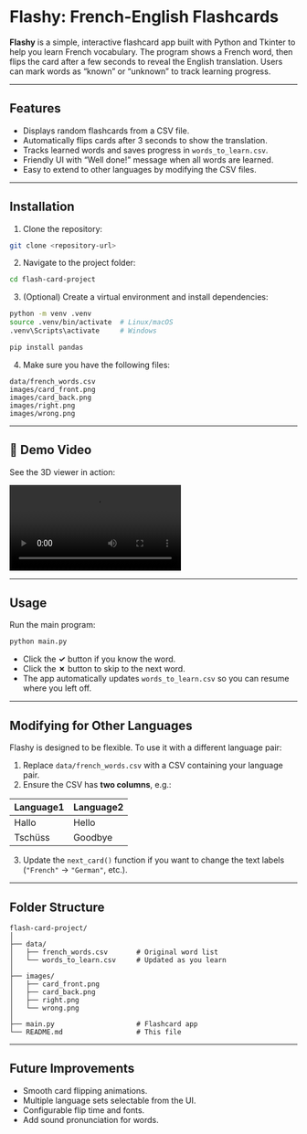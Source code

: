 
# **Flashy: French-English Flashcards**

**Flashy** is a simple, interactive flashcard app built with Python and Tkinter to help you learn French vocabulary. The program shows a French word, then flips the card after a few seconds to reveal the English translation. Users can mark words as “known” or “unknown” to track learning progress.

---

## **Features**

* Displays random flashcards from a CSV file.
* Automatically flips cards after 3 seconds to show the translation.
* Tracks learned words and saves progress in `words_to_learn.csv`.
* Friendly UI with “Well done!” message when all words are learned.
* Easy to extend to other languages by modifying the CSV files.

---

## **Installation**

1. Clone the repository:

```bash
git clone <repository-url>
```

2. Navigate to the project folder:

```bash
cd flash-card-project
```

3. (Optional) Create a virtual environment and install dependencies:

```bash
python -m venv .venv
source .venv/bin/activate  # Linux/macOS
.venv\Scripts\activate     # Windows

pip install pandas
```

4. Make sure you have the following files:

```
data/french_words.csv
images/card_front.png
images/card_back.png
images/right.png
images/wrong.png
```
---

## 🎥 Demo Video

See the 3D viewer in action:

![Demo](demo/demo.mp4)


---

## **Usage**

Run the main program:

```bash
python main.py
```

* Click the **✓** button if you know the word.
* Click the **✗** button to skip to the next word.
* The app automatically updates `words_to_learn.csv` so you can resume where you left off.

---

## **Modifying for Other Languages**

Flashy is designed to be flexible. To use it with a different language pair:

1. Replace `data/french_words.csv` with a CSV containing your language pair.
2. Ensure the CSV has **two columns**, e.g.:

| Language1 | Language2 |
| --------- | --------- |
| Hallo     | Hello     |
| Tschüss   | Goodbye   |

3. Update the `next_card()` function if you want to change the text labels (`"French"` → `"German"`, etc.).

---

## **Folder Structure**

```
flash-card-project/
│
├── data/
│   ├── french_words.csv       # Original word list
│   └── words_to_learn.csv     # Updated as you learn
│
├── images/
│   ├── card_front.png
│   ├── card_back.png
│   ├── right.png
│   └── wrong.png
│
├── main.py                    # Flashcard app
└── README.md                  # This file
```

---

## **Future Improvements**

* Smooth card flipping animations.
* Multiple language sets selectable from the UI.
* Configurable flip time and fonts.
* Add sound pronunciation for words.

